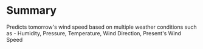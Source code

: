 # Summary
Predicts tomorrow's wind speed based on multiple weather conditions such as - Humidity, Pressure, Temperature, Wind Direction, Present's Wind Speed 
